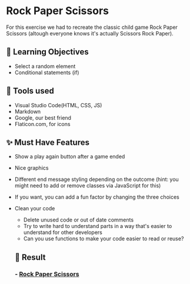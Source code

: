 # Rock Paper Scissors 

For this exercise we had to recreate the classic child game Rock Paper Scissors (altough everyone knows it's actually Scissors Rock Paper). 


## 🧠 Learning Objectives 
- Select a random element
- Conditional statements (if)


## 🔧 Tools used 
- Visual Studio Code(HTML, CSS, JS)
- Markdown
- Google, our best friend
- Flaticon.com, for icons


## ✨ Must Have Features 
- Show a play again button after a game ended
- Nice graphics
- Different end message styling depending on the outcome (hint: you might need to add or remove classes via JavaScript for this)
- If you want, you can add a fun factor by changing the three choices
- Clean your code
  * Delete unused code or out of date comments
  * Try to write hard to understand parts in a way that's easier to understand for other developers
  * Can you use functions to make your code easier to read or reuse?
  
  
  ## 👀 Result 
  ### - [Rock Paper Scissors](https://maureenoldyck.github.io/rock-paper-scissors/ "Rock Paper Scissors")
 

  
